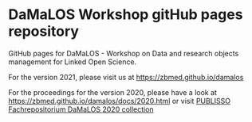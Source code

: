 # DaMaLOS Workshop gitHub pages repository

GitHub pages for DaMaLOS - Workshop on Data and research objects management for Linked Open Science.

For the version 2021, please visit us at https://zbmed.github.io/damalos

For the proceedings for the version 2020, please have a look at https://zbmed.github.io/damalos/docs/2020.html or visit [PUBLISSO Fachrepositorium DaMaLOS 2020 collection](https://repository.publisso.de/resource?query[0][term]=%22https%3A%2F%2Fd-nb.info%2Fgnd%2F121881389X%22&sort=asc&order=@id)